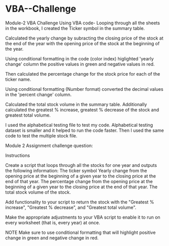 # VBA--Challenge
Module-2 VBA Challenge
Using VBA code- Looping through all the sheets in the workbook, I created the Ticker symbol in the summary table. 

Calculated the yearly change by subracting the closing price of the stock at the end of the year with the opening price of the stock at the beginning of the year. 

Using conditional formatting in the code (color index) higlighted 'yearly change' column the positive values in green and negative values in red. 

Then calculated the percentage change for the stock price for each of the ticker name. 

Using conditional formatting (Number format) converted the decimal values in the 'percent change' column. 

Calculated the total stock volume in the summary table. Additionally calculated the greatest % increase, greatest % decrease of the stock and greatest total volume.

I used the alphabetical testing file to test my code. Alphabetical testing dataset is smaller and it helped to run the code faster. Then I used the same code to test the multiple stock file. 

Module 2 Assignment challenge question:

Instructions

Create a script that loops through all the stocks for one year and outputs the following information:
The ticker symbol
Yearly change from the opening price at the beginning of a given year to the closing price at the end of that year.
The percentage change from the opening price at the beginning of a given year to the closing price at the end of that year.
The total stock volume of the stock.

Add functionality to your script to return the stock with the "Greatest % increase", "Greatest % decrease", and "Greatest total volume". 

Make the appropriate adjustments to your VBA script to enable it to run on every worksheet (that is, every year) at once.

NOTE
Make sure to use conditional formatting that will highlight positive change in green and negative change in red.



